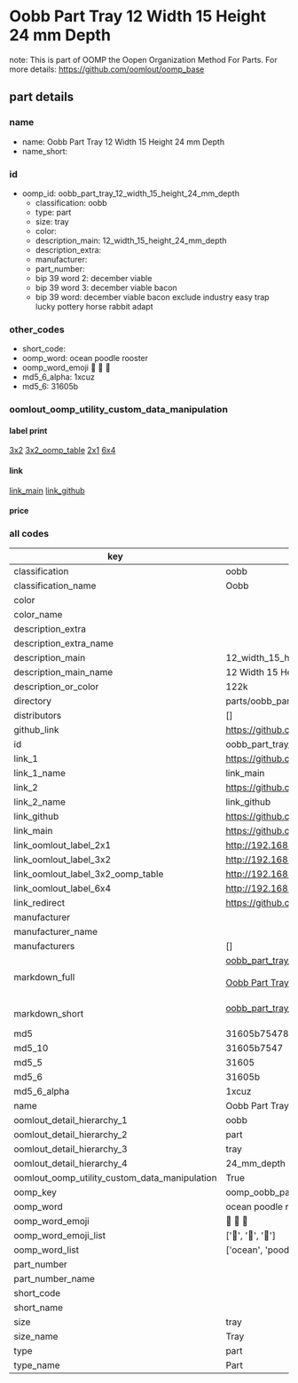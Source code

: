 # Oobb Part Tray 12 Width 15 Height 24 mm Depth  

note: This is part of OOMP the Oopen Organization Method For Parts. For more details: https://github.com/oomlout/oomp_base

##  part details
  







### name
* name: Oobb Part Tray 12 Width 15 Height 24 mm Depth
* name_short: 
### id
* oomp_id: oobb_part_tray_12_width_15_height_24_mm_depth
  * classification: oobb
  * type: part
  * size: tray
  * color: 
  * description_main: 12_width_15_height_24_mm_depth
  * description_extra: 
  * manufacturer: 
  * part_number: 
  * bip 39 word 2: december viable
  * bip 39 word 3: december viable bacon
  * bip 39 word: december viable bacon exclude industry easy trap lucky pottery horse rabbit adapt

### other_codes
* short_code: 
* oomp_word: ocean poodle rooster
* oomp_word_emoji :ocean: :poodle: :rooster:
* md5_6_alpha: 1xcuz
* md5_6: 31605b






### oomlout_oomp_utility_custom_data_manipulation
#### label print
[3x2](http://192.168.1.245:1112/?label=oomp%201xcuz)
[3x2_oomp_table](http://192.168.1.108:1112/?label=oomp%201xcuz)
[2x1](http://192.168.1.242:1112/?label=oomp%201xcuz)
[6x4](http://192.168.1.55:1112/?label=oomp%201xcuz)    

#### link

[link_main](https://github.com/oomlout/oomlout_oomp_version_1_messy/tree/main/parts/oobb_part_tray_12_width_15_height_24_mm_depth) [link_github](https://github.com/oomlout/oomlout_oomp_version_1_messy/tree/main/parts/oobb_part_tray_12_width_15_height_24_mm_depth)                             

#### price







### all codes 
| key | value |  
| --- | --- |  
| classification | oobb |  
| classification_name | Oobb |  
| color |  |  
| color_name |  |  
| description_extra |  |  
| description_extra_name |  |  
| description_main | 12_width_15_height_24_mm_depth |  
| description_main_name | 12 Width 15 Height 24 mm Depth |  
| description_or_color | 122k |  
| directory | parts/oobb_part_tray_12_width_15_height_24_mm_depth |  
| distributors | [] |  
| github_link | https://github.com/oomlout/oomlout_oomp_part_src/tree/main/parts/oobb_part_tray_12_width_15_height_24_mm_depth |  
| id | oobb_part_tray_12_width_15_height_24_mm_depth |  
| link_1 | https://github.com/oomlout/oomlout_oomp_version_1_messy/tree/main/parts/oobb_part_tray_12_width_15_height_24_mm_depth |  
| link_1_name | link_main |  
| link_2 | https://github.com/oomlout/oomlout_oomp_version_1_messy/tree/main/parts/oobb_part_tray_12_width_15_height_24_mm_depth |  
| link_2_name | link_github |  
| link_github | https://github.com/oomlout/oomlout_oomp_version_1_messy/tree/main/parts/oobb_part_tray_12_width_15_height_24_mm_depth |  
| link_main | https://github.com/oomlout/oomlout_oomp_version_1_messy/tree/main/parts/oobb_part_tray_12_width_15_height_24_mm_depth |  
| link_oomlout_label_2x1 | http://192.168.1.242:1112/?label=oomp%201xcuz |  
| link_oomlout_label_3x2 | http://192.168.1.245:1112/?label=oomp%201xcuz |  
| link_oomlout_label_3x2_oomp_table | http://192.168.1.108:1112/?label=oomp%201xcuz |  
| link_oomlout_label_6x4 | http://192.168.1.55:1112/?label=oomp%201xcuz |  
| link_redirect | https://github.com/oomlout/oomlout_oomp_version_1_messy/tree/main/parts/oobb_part_tray_12_width_15_height_24_mm_depth |  
| manufacturer |  |  
| manufacturer_name |  |  
| manufacturers | [] |  
| markdown_full | [oobb_part_tray_12_width_15_height_24_mm_depth](none)<br>[](none)<br>[Oobb Part Tray 12 Width 15 Height 24 Mm Depth](none)<br><br> |  
| markdown_short | [oobb_part_tray_12_width_15_height_24_mm_depth](none)<br><br> |  
| md5 | 31605b754784bce9173994ee22bcd1c5 |  
| md5_10 | 31605b7547 |  
| md5_5 | 31605 |  
| md5_6 | 31605b |  
| md5_6_alpha | 1xcuz |  
| name | Oobb Part Tray 12 Width 15 Height 24 mm Depth |  
| oomlout_detail_hierarchy_1 | oobb |  
| oomlout_detail_hierarchy_2 | part |  
| oomlout_detail_hierarchy_3 | tray |  
| oomlout_detail_hierarchy_4 | 24_mm_depth |  
| oomlout_oomp_utility_custom_data_manipulation | True |  
| oomp_key | oomp_oobb_part_tray_12_width_15_height_24_mm_depth |  
| oomp_word | ocean poodle rooster |  
| oomp_word_emoji | :ocean: :poodle: :rooster: |  
| oomp_word_emoji_list | [':ocean:', ':poodle:', ':rooster:'] |  
| oomp_word_list | ['ocean', 'poodle', 'rooster'] |  
| part_number |  |  
| part_number_name |  |  
| short_code |  |  
| short_name |  |  
| size | tray |  
| size_name | Tray |  
| type | part |  
| type_name | Part |  
